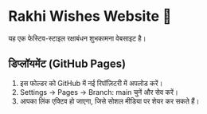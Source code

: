 # Rakhi Wishes Website 🎉
यह एक फेस्टिव-स्टाइल रक्षाबंधन शुभकामना वेबसाइट है।

## डिप्लॉयमेंट (GitHub Pages)
1. इस फोल्डर को GitHub में नई रिपॉज़िटरी में अपलोड करें।
2. Settings → Pages → Branch: main चुनें और सेव करें।
3. आपका लिंक एक्टिव हो जाएगा, जिसे सोशल मीडिया पर शेयर कर सकते हैं।
